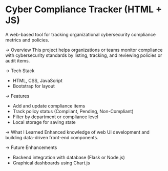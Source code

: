 # Cyber Compliance Tracker (HTML + JS)

A web-based tool for tracking organizational cybersecurity compliance metrics and policies.

-> Overview
This project helps organizations or teams monitor compliance with cybersecurity standards by listing, tracking, and reviewing policies or audit items.

-> Tech Stack
- HTML, CSS, JavaScript
- Bootstrap for layout

-> Features
- Add and update compliance items
- Track policy status (Compliant, Pending, Non-Compliant)
- Filter by department or compliance level
- Local storage for saving state

-> What I Learned
Enhanced knowledge of web UI development and building data-driven front-end components.

-> Future Enhancements
- Backend integration with database (Flask or Node.js)
- Graphical dashboards using Chart.js
